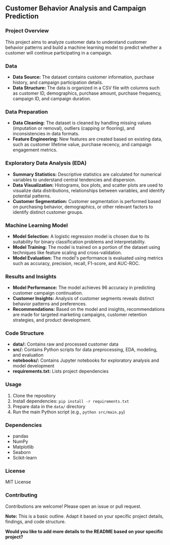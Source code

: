 ## Customer Behavior Analysis and Campaign Prediction

### Project Overview
This project aims to analyze customer data to understand customer behavior patterns and build a machine learning model to predict whether a customer will continue participating in a campaign.

### Data
* **Data Source:** The dataset contains customer information, purchase history, and campaign participation details.
* **Data Structure:** The data is organized in a CSV file with columns such as customer ID, demographics, purchase amount, purchase frequency, campaign ID, and campaign duration.

### Data Preparation
* **Data Cleaning:** The dataset is cleaned by handling missing values (imputation or removal), outliers (capping or flooring), and inconsistencies in data formats.
* **Feature Engineering:** New features are created based on existing data, such as customer lifetime value, purchase recency, and campaign engagement metrics.

### Exploratory Data Analysis (EDA)
* **Summary Statistics:** Descriptive statistics are calculated for numerical variables to understand central tendencies and dispersion.
* **Data Visualization:** Histograms, box plots, and scatter plots are used to visualize data distributions, relationships between variables, and identify potential patterns.
* **Customer Segmentation:** Customer segmentation is performed based on purchasing behavior, demographics, or other relevant factors to identify distinct customer groups.

### Machine Learning Model
* **Model Selection:** A logistic regression model is chosen due to its suitability for binary classification problems and interpretability.
* **Model Training:** The model is trained on a portion of the dataset using techniques like feature scaling and cross-validation.
* **Model Evaluation:** The model's performance is evaluated using metrics such as accuracy, precision, recall, F1-score, and AUC-ROC.

### Results and Insights
* **Model Performance:** The model achieves 96 accuracy in predicting customer campaign continuation.
* **Customer Insights:** Analysis of customer segments reveals distinct behavior patterns and preferences.
* **Recommendations:** Based on the model and insights, recommendations are made for targeted marketing campaigns, customer retention strategies, and product development.

### Code Structure
* **data/:** Contains raw and processed customer data
* **src/:** Contains Python scripts for data preprocessing, EDA, modeling, and evaluation
* **notebooks/:** Contains Jupyter notebooks for exploratory analysis and model development
* **requirements.txt:** Lists project dependencies

### Usage
1. Clone the repository
2. Install dependencies: `pip install -r requirements.txt`
3. Prepare data in the `data/` directory
4. Run the main Python script (e.g., `python src/main.py`)

### Dependencies
* pandas
* NumPy
* Matplotlib
* Seaborn
* Scikit-learn

### License
MIT License

### Contributing
Contributions are welcome! Please open an issue or pull request.

**Note:** This is a basic outline. Adapt it based on your specific project details, findings, and code structure.
 
**Would you like to add more details to the README based on your specific project?** 

